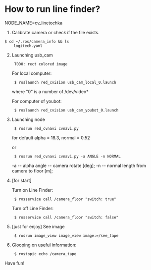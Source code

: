 How to run line finder?
==================

NODE_NAME=cv_linetochka

1) Calibrate camera or check if the file exists.
```
$ cd ~/.ros/camera_info && ls
	logitech.yaml
```

2) Launching usb_cam

	    TODO: rect colored image

	For local computer:

		$ roslaunch red_cvision usb_cam_local_0.launch

	where "0" is a number of /dev/video*

	For computer of youbot:

		$ roslaunch red_cvision usb_cam_youbot_0.launch

3) Launching node

        $ rosrun red_cvnavi cvnavi.py

    for default alpha = 18.3, normal = 0.52

    or

	    $ rosrun red_cvnavi cvnavi.py -a ANGLE -n NORMAL

    -a -- alpha angle -- camera rotate [deg];
    -n -- normal length from camera to floor [m];

4) [for start]

    Turn on Line Finder:

	    $ rosservice call /camera_floor "switch: true"

    Turn off Line Finder:

        $ rosservice call /camera_floor "switch: false"

5) [just for enjoy] See image

	    $ rosrun image_view image_view image:=/see_tape

6) Glooping on useful information:

        $ rostopic echo /camera_tape

Have fun!
